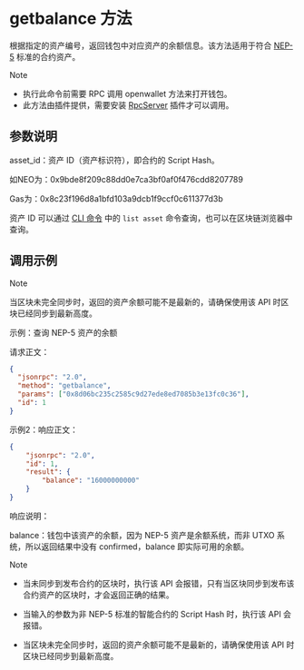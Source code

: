 # getbalance 方法

根据指定的资产编号，返回钱包中对应资产的余额信息。该方法适用于符合 [NEP-5](https://github.com/neo-project/proposals/blob/master/nep-5.mediawiki) 标准的合约资产。

> [!Note]
>
> - 执行此命令前需要 RPC 调用 openwallet 方法来打开钱包。
> - 此方法由插件提供，需要安装 [RpcServer](https://github.com/neo-project/neo-modules/releases) 插件才可以调用。

## 参数说明

asset_id：资产 ID（资产标识符），即合约的 Script Hash。

如NEO为：0x9bde8f209c88dd0e7ca3bf0af0f476cdd8207789

Gas为：0x8c23f196d8a1bfd103a9dcb1f9ccf0c611377d3b

资产 ID 可以通过 [CLI 命令](../../../../node/cli/cli.md) 中的 `list asset` 命令查询，也可以在区块链浏览器中查询。

## 调用示例

> [!Note]
>
> 当区块未完全同步时，返回的资产余额可能不是最新的，请确保使用该 API 时区块已经同步到最新高度。



示例：查询 NEP-5 资产的余额

请求正文：

```json
{
  "jsonrpc": "2.0",
  "method": "getbalance",
  "params": ["0x8d06bc235c2585c9d27ede8ed7085b3e13fc0c36"],
  "id": 1
}
```

示例2：响应正文：

```json
{
    "jsonrpc": "2.0",
    "id": 1,
    "result": {
        "balance": "16000000000"
    }
}
```

响应说明：

balance：钱包中该资产的余额，因为 NEP-5 资产是余额系统，而非 UTXO 系统，所以返回结果中没有 confirmed，balance 即实际可用的余额。

> [!Note]
> 
>- 当未同步到发布合约的区块时，执行该 API 会报错，只有当区块同步到发布该合约资产的区块时，才会返回正确的结果。
> - 当输入的参数为非 NEP-5 标准的智能合约的 Script Hash 时，执行该 API 会报错。
>
> - 当区块未完全同步时，返回的资产余额可能不是最新的，请确保使用该 API 时区块已经同步到最新高度。

